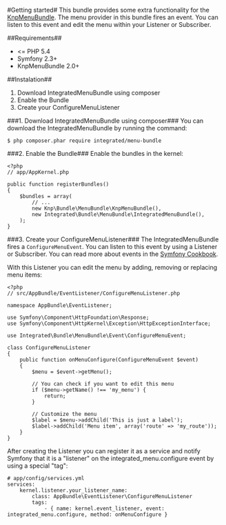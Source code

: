 #Getting started#
This bundle provides some extra functionality for the [KnpMenuBundle](https://github.com/KnpLabs/KnpMenuBundle). 
The menu provider in this bundle fires an event. You can listen to this event and edit the menu within your Listener or
Subscriber.

##Requirements##
* <= PHP 5.4
* Symfony 2.3+
* KnpMenuBundle 2.0+

##Instalation##
1. Download IntegratedMenuBundle using composer
2. Enable the Bundle
3. Create your ConfigureMenuListener

###1. Download IntegratedMenuBundle using composer###
You can download the IntegratedMenuBundle by running the command:

`$ php composer.phar require integrated/menu-bundle`

###2. Enable the Bundle###
Enable the bundles in the kernel:

    <?php
	// app/AppKernel.php

	public function registerBundles()
	{
    	$bundles = array(
    	    // ...
    	    new Knp\Bundle\MenuBundle\KnpMenuBundle(),
    	    new Integrated\Bundle\MenuBundle\IntegratedMenuBundle(),
    	);
	}

###3. Create your ConfigureMenuListener###
The IntegratedMenuBundle fires a `ConfigureMenuEvent`. You can listen to this event by using a Listener or Subscriber. 
You can read more about events in the [Symfony Cookbook](http://symfony.com/doc/2.3/components/event_dispatcher/index.html).

With this Listener you can edit the menu by adding, removing or replacing menu items:

    <?php
    // src/AppBundle/EventListener/ConfigureMenuListener.php
    
    namespace AppBundle\EventListener;
    
    use Symfony\Component\HttpFoundation\Response;
    use Symfony\Component\HttpKernel\Exception\HttpExceptionInterface;
    
    use Integrated\Bundle\MenuBundle\Event\ConfigureMenuEvent;
    
    class ConfigureMenuListener
    {
        public function onMenuConfigure(ConfigureMenuEvent $event)
        {
            $menu = $event->getMenu();
        
            // You can check if you want to edit this menu
            if ($menu->getName() !== 'my_menu') {
                return;
            }
    
            // Customize the menu
            $label = $menu->addChild('This is just a label');
            $label->addChild('Menu item', array('route' => 'my_route'));
        }
    }

After creating the Listener you can register it as a service and notify Symfony that it is a "listener" on 
the integrated_menu.configure event by using a special "tag":

    # app/config/services.yml
    services:
        kernel.listener.your_listener_name:
            class: AppBundle\EventListener\ConfigureMenuListener
            tags:
                - { name: kernel.event_listener, event: integrated_menu.configure, method: onMenuConfigure }